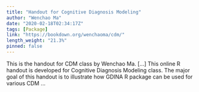 ```yaml
---
title: "Handout for Cognitive Diagnosis Modeling"
author: "Wenchao Ma"
date: "2020-02-18T02:34:17Z"
tags: [Package]
link: "https://bookdown.org/wenchaoma/cdm/"
length_weight: "21.3%"
pinned: false
---
```


This is the handout for CDM class by Wenchao Ma. [...] This online R handout is developed for Cognitive Diagnosis Modeling class. The major goal of this handout is to illustrate how GDINA R package can be used for various CDM ...
